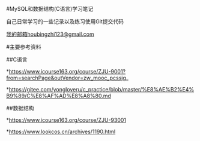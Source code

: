 #MySQL和数据结构(C语言)学习笔记

自己日常学习的一些记录以及练习使用Git提交代码

我的邮箱houbingzhi123@gmail.com

#主要参考资料

##C语言

 *https://www.icourse163.org/course/ZJU-9001?from=searchPage&outVendor=zw_mooc_pcssjg_
 
 *https://gitee.com/yongloveru/c_practice/blob/master/%E8%AE%B2%E4%B9%89/C%E8%AF%AD%E8%A8%80.md
 
##数据结构

 *https://www.icourse163.org/course/ZJU-93001
 
 *https://www.lookcos.cn/archives/1190.html
